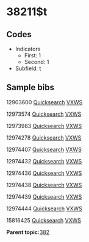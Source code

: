 # 38211$t

## Codes

-   Indicators
    -   First: 1
    -   Second: 1
-   Subfield: t

## Sample bibs

12903600 [Quicksearch](https://search.library.yale.edu/catalog/12903600) [VXWS](http://prodorbis.library.yale.edu:7014/vxws/GetHoldingsService?bibId=12903600)

12973574 [Quicksearch](https://search.library.yale.edu/catalog/12973574) [VXWS](http://prodorbis.library.yale.edu:7014/vxws/GetHoldingsService?bibId=12973574)

12973983 [Quicksearch](https://search.library.yale.edu/catalog/12973983) [VXWS](http://prodorbis.library.yale.edu:7014/vxws/GetHoldingsService?bibId=12973983)

12974278 [Quicksearch](https://search.library.yale.edu/catalog/12974278) [VXWS](http://prodorbis.library.yale.edu:7014/vxws/GetHoldingsService?bibId=12974278)

12974407 [Quicksearch](https://search.library.yale.edu/catalog/12974407) [VXWS](http://prodorbis.library.yale.edu:7014/vxws/GetHoldingsService?bibId=12974407)

12974432 [Quicksearch](https://search.library.yale.edu/catalog/12974432) [VXWS](http://prodorbis.library.yale.edu:7014/vxws/GetHoldingsService?bibId=12974432)

12974436 [Quicksearch](https://search.library.yale.edu/catalog/12974436) [VXWS](http://prodorbis.library.yale.edu:7014/vxws/GetHoldingsService?bibId=12974436)

12974438 [Quicksearch](https://search.library.yale.edu/catalog/12974438) [VXWS](http://prodorbis.library.yale.edu:7014/vxws/GetHoldingsService?bibId=12974438)

12974439 [Quicksearch](https://search.library.yale.edu/catalog/12974439) [VXWS](http://prodorbis.library.yale.edu:7014/vxws/GetHoldingsService?bibId=12974439)

12974444 [Quicksearch](https://search.library.yale.edu/catalog/12974444) [VXWS](http://prodorbis.library.yale.edu:7014/vxws/GetHoldingsService?bibId=12974444)

15816425 [Quicksearch](https://search.library.yale.edu/catalog/15816425) [VXWS](http://prodorbis.library.yale.edu:7014/vxws/GetHoldingsService?bibId=15816425)

**Parent topic:**[382](../../tags/382/382.md)

